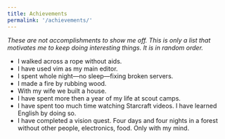 ```yaml
---
title: Achievements
permalink: '/achievements/'
---
```


_These are not accomplishments to show me off. This is only a list that motivates me to keep doing interesting things. It is in random order._

- I walked across a rope without aids.
- I have used vim as my main editor.
- I spent whole night&mdash;no sleep&mdash;fixing broken servers.
- I made a fire by rubbing wood.
- With my wife we built a house.
- I have spent more then a year of my life at scout camps.
- I have spent too much time watching Starcraft videos. I have learned English by doing so.
- I have completed a vision quest. Four days and four nights in a forest without other people, electronics, food. Only with my mind.
